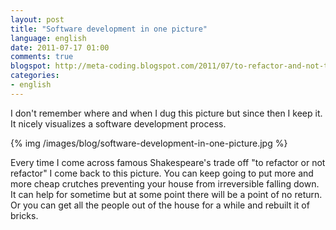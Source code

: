 ```yaml
---
layout: post
title: "Software development in one picture"
language: english
date: 2011-07-17 01:00
comments: true
blogspot: http://meta-coding.blogspot.com/2011/07/to-refactor-and-not-to-refactor.html
categories: 
- english
---
```

I don't remember where and when I dug this picture but since then I keep it. It nicely visualizes a software development process.

{% img /images/blog/software-development-in-one-picture.jpg %}

Every time I come across famous Shakespeare's trade off "to refactor or not refactor" I come back to this picture. You can keep going to put more and more cheap crutches preventing your house from irreversible falling down. It can help for sometime but at some point there will be a point of no return. Or you can get all the people out of the house for a while and rebuilt it of bricks.
